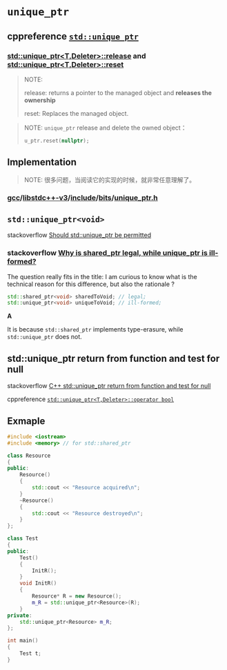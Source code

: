 # `unique_ptr`



## cppreference [`std::unique_ptr`](https://en.cppreference.com/w/cpp/memory/unique_ptr) 



### [std::unique_ptr<T,Deleter>::release](https://en.cppreference.com/w/cpp/memory/unique_ptr/release) and [std::unique_ptr<T,Deleter>::reset](https://en.cppreference.com/w/cpp/memory/unique_ptr/reset)

> NOTE: 
>
> release: returns a pointer to the managed object and **releases the ownership**
>
> reset: Replaces the managed object.

> NOTE:  `unique_ptr` release and delete the owned object：
>
> ```c++
> u_ptr.reset(nullptr);
> ```
>
> 



## Implementation

> NOTE: 很多问题，当阅读它的实现的时候，就非常任意理解了。

### [gcc](https://github.com/gcc-mirror/gcc)/[libstdc++-v3](https://github.com/gcc-mirror/gcc/tree/master/libstdc%2B%2B-v3)/[include](https://github.com/gcc-mirror/gcc/tree/master/libstdc%2B%2B-v3/include)/[bits](https://github.com/gcc-mirror/gcc/tree/master/libstdc%2B%2B-v3/include/bits)/[unique_ptr.h](https://github.com/gcc-mirror/gcc/blob/master/libstdc%2B%2B-v3/include/bits/unique_ptr.h)





## `std::unique_ptr<void>`

stackoverflow [Should std::unique_ptr be permitted](https://stackoverflow.com/questions/19840937/should-stdunique-ptrvoid-be-permitted)

### stackoverflow [Why is shared_ptr legal, while unique_ptr is ill-formed?](https://stackoverflow.com/questions/39288891/why-is-shared-ptrvoid-legal-while-unique-ptrvoid-is-ill-formed)

The question really fits in the title: I am curious to know what is the technical reason for this difference, but also the rationale ?

```c++
std::shared_ptr<void> sharedToVoid; // legal;
std::unique_ptr<void> uniqueToVoid; // ill-formed;
```



**A**

It is because `std::shared_ptr` implements type-erasure, while `std::unique_ptr` does not.

## std::unique_ptr return from function and test for null

stackoverflow [C++ std::unique_ptr return from function and test for null](https://stackoverflow.com/questions/30293338/c-stdunique-ptr-return-from-function-and-test-for-null)

cppreference [`std::unique_ptr<T,Deleter>::operator bool`](https://en.cppreference.com/w/cpp/memory/unique_ptr/operator_bool) 



## Exmaple

```c++
#include <iostream>
#include <memory> // for std::shared_ptr

class Resource
{
public:
	Resource()
	{
		std::cout << "Resource acquired\n";
	}
	~Resource()
	{
		std::cout << "Resource destroyed\n";
	}
};

class Test
{
public:
	Test()
	{
		InitR();
	}
	void InitR()
	{
		Resource* R = new Resource();
		m_R = std::unique_ptr<Resource>(R);
	}
private:
	std::unique_ptr<Resource> m_R;
};

int main()
{
	Test t;
}
```
